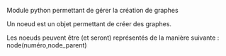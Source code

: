 Module python permettant de gérer la création de graphes

Un noeud est un objet permettant de créer des graphes.

Les noeuds peuvent être (et seront) représentés de la manière suivante : node(numéro,node_parent)